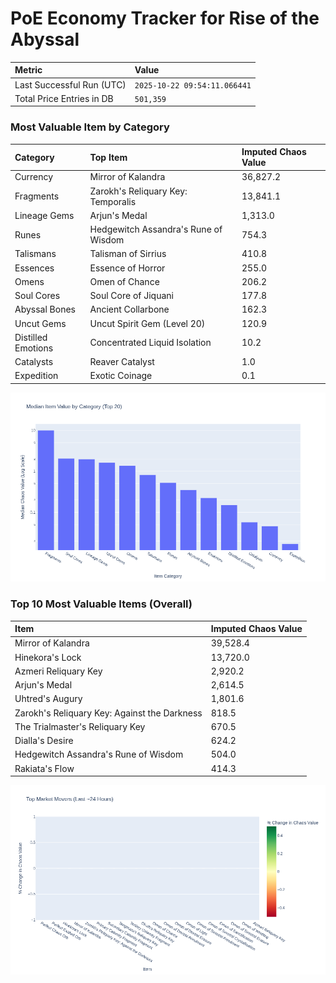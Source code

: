 # PoE Economy Tracker for Rise of the Abyssal

<!-- START_MAINTENANCE -->
| Metric | Value |
|:---|:---|
| Last Successful Run (UTC) | `2025-10-22 09:54:11.066441` |
| Total Price Entries in DB | `501,359` |

<!-- END_MAINTENANCE -->

<!-- START_DATAFRAME_DEBUG -->
<!-- END_DATAFRAME_DEBUG -->

<!-- START_CATEGORY_ANALYSIS -->
### Most Valuable Item by Category
| Category | Top Item | Imputed Chaos Value |
| :--- | :--- | :--- |
| Currency | Mirror of Kalandra | 36,827.2 |
| Fragments | Zarokh's Reliquary Key: Temporalis | 13,841.1 |
| Lineage Gems | Arjun's Medal | 1,313.0 |
| Runes | Hedgewitch Assandra's Rune of Wisdom | 754.3 |
| Talismans | Talisman of Sirrius | 410.8 |
| Essences | Essence of Horror | 255.0 |
| Omens | Omen of Chance | 206.2 |
| Soul Cores | Soul Core of Jiquani | 177.8 |
| Abyssal Bones | Ancient Collarbone | 162.3 |
| Uncut Gems | Uncut Spirit Gem (Level 20) | 120.9 |
| Distilled Emotions | Concentrated Liquid Isolation | 10.2 |
| Catalysts | Reaver Catalyst | 1.0 |
| Expedition | Exotic Coinage | 0.1 |


![Category Analysis Chart](charts/category_analysis.png)
<!-- END_ANALYSIS -->

<!-- START_ANALYSIS -->
### Top 10 Most Valuable Items (Overall)
| Item | Imputed Chaos Value |
| :--- | :--- |
| Mirror of Kalandra | 39,528.4 |
| Hinekora's Lock | 13,720.0 |
| Azmeri Reliquary Key | 2,920.2 |
| Arjun's Medal | 2,614.5 |
| Uhtred's Augury | 1,801.6 |
| Zarokh's Reliquary Key: Against the Darkness | 818.5 |
| The Trialmaster's Reliquary Key | 670.5 |
| Dialla's Desire | 624.2 |
| Hedgewitch Assandra's Rune of Wisdom | 504.0 |
| Rakiata's Flow | 414.3 |


![Market Movers Chart](charts/market_movers.png)
<!-- END_ANALYSIS -->
